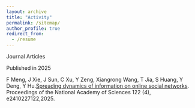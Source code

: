 ```yaml
---
layout: archive
title: "Activity"
permalink: /sitemap/
author_profile: true
redirect_from:
  - /resume
---
```



Journal Articles

Published in 2025

F Meng, J Xie, J Sun, C Xu, Y Zeng, Xiangrong Wang, T Jia, S Huang, Y Deng, Y Hu.[Spreading dynamics of information on online social networks](https://www.pnas.org/doi/abs/10.1073/pnas.2410227122). Proceedings of the National Academy of Sciences 122 (4), e2410227122,2025.
